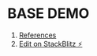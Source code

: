 # BASE DEMO  

1. [References](https://stackblitz.com/edit/base-demo)
1. [Edit on StackBlitz ⚡️](https://stackblitz.com/edit/base-demo)